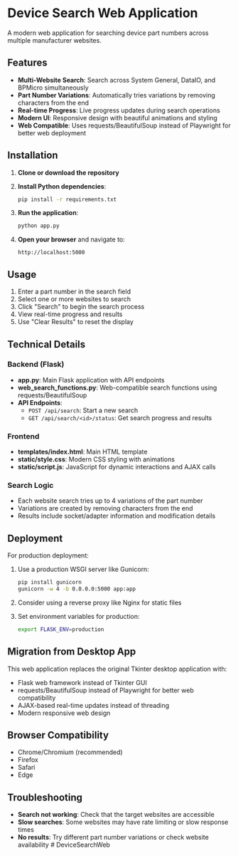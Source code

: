  # Device Search Web Application

A modern web application for searching device part numbers across multiple manufacturer websites.

## Features

- **Multi-Website Search**: Search across System General, DataIO, and BPMicro simultaneously
- **Part Number Variations**: Automatically tries variations by removing characters from the end
- **Real-time Progress**: Live progress updates during search operations
- **Modern UI**: Responsive design with beautiful animations and styling
- **Web Compatible**: Uses requests/BeautifulSoup instead of Playwright for better web deployment

## Installation

1. **Clone or download the repository**

2. **Install Python dependencies**:
   ```bash
   pip install -r requirements.txt
   ```

3. **Run the application**:
   ```bash
   python app.py
   ```

4. **Open your browser** and navigate to:
   ```
   http://localhost:5000
   ```

## Usage

1. Enter a part number in the search field
2. Select one or more websites to search
3. Click "Search" to begin the search process
4. View real-time progress and results
5. Use "Clear Results" to reset the display

## Technical Details

### Backend (Flask)
- **app.py**: Main Flask application with API endpoints
- **web_search_functions.py**: Web-compatible search functions using requests/BeautifulSoup
- **API Endpoints**:
  - `POST /api/search`: Start a new search
  - `GET /api/search/<id>/status`: Get search progress and results

### Frontend
- **templates/index.html**: Main HTML template
- **static/style.css**: Modern CSS styling with animations
- **static/script.js**: JavaScript for dynamic interactions and AJAX calls

### Search Logic
- Each website search tries up to 4 variations of the part number
- Variations are created by removing characters from the end
- Results include socket/adapter information and modification details

## Deployment

For production deployment:

1. Use a production WSGI server like Gunicorn:
   ```bash
   pip install gunicorn
   gunicorn -w 4 -b 0.0.0.0:5000 app:app
   ```

2. Consider using a reverse proxy like Nginx for static files

3. Set environment variables for production:
   ```bash
   export FLASK_ENV=production
   ```

## Migration from Desktop App

This web application replaces the original Tkinter desktop application with:
- Flask web framework instead of Tkinter GUI
- requests/BeautifulSoup instead of Playwright for better web compatibility
- AJAX-based real-time updates instead of threading
- Modern responsive web design

## Browser Compatibility

- Chrome/Chromium (recommended)
- Firefox
- Safari
- Edge

## Troubleshooting

- **Search not working**: Check that the target websites are accessible
- **Slow searches**: Some websites may have rate limiting or slow response times
- **No results**: Try different part number variations or check website availability
#   D e v i c e S e a r c h W e b  
 